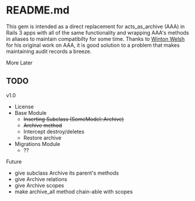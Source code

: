 README.md
=================

This gem is intended as a direct replacement for acts\_as\_archive (AAA)
in Rails 3 apps with all of the same functionality and wrapping AAA's 
methods in aliases to maintain compatibilty for some time. Thanks to 
[Winton Welsh](https://github.com/winton "Winton on github") for his 
original work on AAA, it is good solution to a problem that makes 
maintaining audit records a breeze.

More Later

TODO
-----------------

v1.0

 *  License
 *  Base Module
     *  <del> Inserting Subclass (SomeModel::Archive) </del>
     *  <del> Archive method </del>
     *  Intercept destroy/deletes
     *  Restore archive
 *  Migrations Module
     *  ??

Future

 *  give subclass Archive its parent's methods
 *  give Archive relations
 *  give Archive scopes
 *  make archive\_all method chain-able with scopes 
